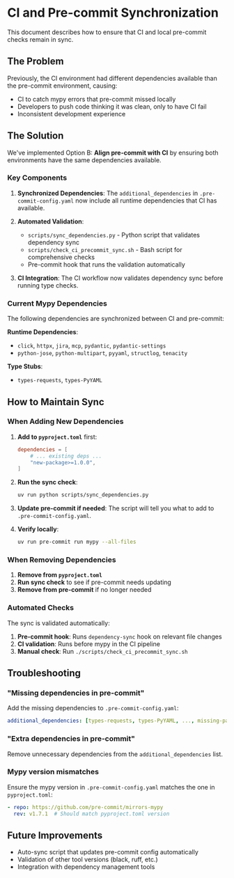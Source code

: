 # CI and Pre-commit Synchronization

This document describes how to ensure that CI and local pre-commit checks remain in sync.

## The Problem

Previously, the CI environment had different dependencies available than the pre-commit environment, causing:
- CI to catch mypy errors that pre-commit missed locally
- Developers to push code thinking it was clean, only to have CI fail
- Inconsistent development experience

## The Solution

We've implemented Option B: **Align pre-commit with CI** by ensuring both environments have the same dependencies available.

### Key Components

1. **Synchronized Dependencies**: The `additional_dependencies` in `.pre-commit-config.yaml` now include all runtime dependencies that CI has available.

2. **Automated Validation**:
   - `scripts/sync_dependencies.py` - Python script that validates dependency sync
   - `scripts/check_ci_precommit_sync.sh` - Bash script for comprehensive checks
   - Pre-commit hook that runs the validation automatically

3. **CI Integration**: The CI workflow now validates dependency sync before running type checks.

### Current Mypy Dependencies

The following dependencies are synchronized between CI and pre-commit:

**Runtime Dependencies**:
- `click`, `httpx`, `jira`, `mcp`, `pydantic`, `pydantic-settings`
- `python-jose`, `python-multipart`, `pyyaml`, `structlog`, `tenacity`

**Type Stubs**:
- `types-requests`, `types-PyYAML`

## How to Maintain Sync

### When Adding New Dependencies

1. **Add to `pyproject.toml`** first:
   ```toml
   dependencies = [
       # ... existing deps ...
       "new-package>=1.0.0",
   ]
   ```

2. **Run the sync check**:
   ```bash
   uv run python scripts/sync_dependencies.py
   ```

3. **Update pre-commit if needed**: The script will tell you what to add to `.pre-commit-config.yaml`.

4. **Verify locally**:
   ```bash
   uv run pre-commit run mypy --all-files
   ```

### When Removing Dependencies

1. **Remove from `pyproject.toml`**
2. **Run sync check** to see if pre-commit needs updating
3. **Remove from pre-commit** if no longer needed

### Automated Checks

The sync is validated automatically:

1. **Pre-commit hook**: Runs `dependency-sync` hook on relevant file changes
2. **CI validation**: Runs before mypy in the CI pipeline
3. **Manual check**: Run `./scripts/check_ci_precommit_sync.sh`

## Troubleshooting

### "Missing dependencies in pre-commit"

Add the missing dependencies to `.pre-commit-config.yaml`:
```yaml
additional_dependencies: [types-requests, types-PyYAML, ..., missing-package]
```

### "Extra dependencies in pre-commit"

Remove unnecessary dependencies from the `additional_dependencies` list.

### Mypy version mismatches

Ensure the mypy version in `.pre-commit-config.yaml` matches the one in `pyproject.toml`:
```yaml
- repo: https://github.com/pre-commit/mirrors-mypy
  rev: v1.7.1  # Should match pyproject.toml version
```

## Future Improvements

- Auto-sync script that updates pre-commit config automatically
- Validation of other tool versions (black, ruff, etc.)
- Integration with dependency management tools
